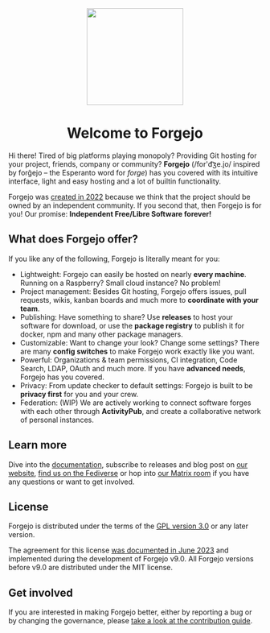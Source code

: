 <div align="center">
    <img src="./assets/logo.svg" alt="" width="192" align="center" />
    <h1 align="center">Welcome to Forgejo</h1>
</div>


<!--
TODO: Reminder for self: figure out how to get forgejo to use formantic's RTL output
-->

Hi there! Tired of big platforms playing monopoly?
Providing Git hosting for your project, friends, company or community?
**Forgejo** (/for'd&#865;ʒe.jo/ inspired by forĝejo – the Esperanto word for *forge*) has you covered with its intuitive interface,
light and easy hosting and a lot of builtin functionality.

Forgejo was [created in 2022](https://forgejo.org/2022-12-15-hello-forgejo/)
because we think that the project should be owned by an independent community.
If you second that, then Forgejo is for you!
Our promise: **Independent Free/Libre Software forever!**

## What does Forgejo offer?

<!-- If you want to know what Forgejo is like,
you can check out public instances,
e.g. [Codeberg.org](https://codeberg.org).
-->

If you like any of the following, Forgejo is literally meant for you:

- Lightweight: Forgejo can easily be hosted on nearly **every machine**.
  Running on a Raspberry? Small cloud instance? No problem!
- Project management: Besides Git hosting, Forgejo offers issues,
  pull requests, wikis, kanban boards and much more to **coordinate with your team**.
- Publishing: Have something to share? Use **releases** to host your software for download,
  or use the **package registry** to publish it for docker, npm and many other package managers.
- Customizable: Want to change your look? Change some settings?
  There are many **config switches** to make Forgejo work exactly like you want.
- Powerful: Organizations & team permissions, CI integration, Code Search, LDAP, OAuth and much more.
  If you have **advanced needs**, Forgejo has you covered.
- Privacy: From update checker to default settings: Forgejo is built to be **privacy first** for you and your crew.
- Federation: (WIP) We are actively working to connect software forges with each other through **ActivityPub**,
  and create a collaborative network of personal instances.

## Learn more

Dive into the [documentation](https://forgejo.org/docs/latest/), subscribe to releases and blog post on [our website](https://forgejo.org), <a href="https://floss.social/@forgejo" rel="me">find us on the Fediverse</a> or hop into [our Matrix room](https://matrix.to/#/#forgejo-chat:matrix.org) if you have any questions or want to get involved.

## License

Forgejo is distributed under the terms of the [GPL version 3.0](LICENSE) or any later version.

The agreement for this license [was documented in June 2023](https://codeberg.org/forgejo/governance/pulls/24) and implemented during the development of Forgejo v9.0. All Forgejo versions before v9.0 are distributed under the MIT license.

## Get involved

If you are interested in making Forgejo better, either by reporting a bug or by changing the governance, please [take a look at the contribution guide](CONTRIBUTING.md).
